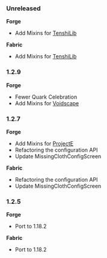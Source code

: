 ### Unreleased

**Forge**

- Add Mixins for [TenshiLib](https://github.com/Flemmli97/TenshiLib)

**Fabric**

- Add Mixins for [TenshiLib](https://github.com/Flemmli97/TenshiLib)

### 1.2.9

**Forge**

- Fewer Quark Celebration
- Add Mixins for [Voidscape](https://www.curseforge.com/minecraft/mc-mods/voidscape)

### 1.2.7

**Forge**

- Add Mixins for [ProjectE](https://www.curseforge.com/minecraft/mc-mods/projecte)
- Refactoring the configuration API
- Update MissingClothConfigScreen

**Fabric**

- Refactoring the configuration API
- Update MissingClothConfigScreen

### 1.2.5

**Forge**

- Port to 1.18.2

**Fabric**

- Port to 1.18.2
